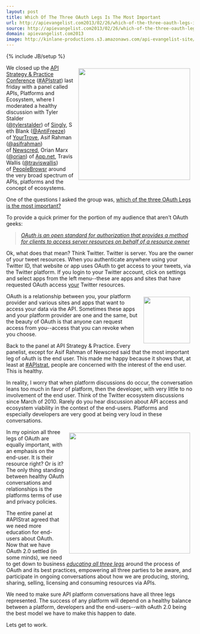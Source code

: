 ```yaml
---
layout: post
title: Which Of The Three OAuth Legs Is The Most Important
url: http://apievangelist.com2013/02/26/which-of-the-three-oauth-legs-is-the-most-important/
source: http://apievangelist.com2013/02/26/which-of-the-three-oauth-legs-is-the-most-important/
domain: apievangelist.com2013
image: http://kinlane-productions.s3.amazonaws.com/api-evangelist-site/blog/apistrat-ecosystem-panel.jpg
---
```

{% include JB/setup %}
<p><img style="padding: 10px;" src="https://s3.amazonaws.com/kinlane-productions/events/api-strategy-practice-conference/pics/apistrat-ecosystem-panel.jpg" alt="" width="300" align="right" /></p>
<p>We closed up the <a title="API Strategy &amp; Practice" href="http://www.apistrategyconference.com/sessions.php">API Strategy &amp; Practice Conference</a>&nbsp;(<a href="https://twitter.com/search?q=%23apistrat&amp;src=typd">#APIstrat</a>) last friday with a panel called APIs, Platforms and Ecosystem, where I moderated a healthy discussion with Tyler Stalder (<a href="https://twitter.com/tylerstalder">@tylerstalder</a>)&nbsp;of&nbsp;<a title="Singly" href="http://www.singly.com/" target="_blank">Singly</a>,&nbsp;Seth Blank (<a href="https://twitter.com/AntiFreeze">@AntiFreeze</a>) of&nbsp;<a title="YourTrove" href="https://www.yourtrove.com/">YourTrove</a>,&nbsp;Asif Rahman (<a href="https://twitter.com/asifrahman">@asifrahman</a>) of&nbsp;<a title="NewsCred" href="http://newscred.com/">Newscred</a>, Orian Marx (<a href="http://alpha.app.net/orian">@orian</a>) of&nbsp;<a title="App.net" href="https://join.app.net/">App.net</a>,&nbsp;Travis Wallis (<a href="https://twitter.com/traviswallis" target="_blank">@traviswallis</a>) of&nbsp;<a title="PeopleBrowsr" href="http://peoplebrowsr.com/" target="_blank">PeopleBrowsr</a>&nbsp;around the very broad spectrum of APIs, platforms and the concept of ecosystems.</p>
<p>One of the questions I asked the group was, <span style="text-decoration: underline;">which of the three OAuth Legs is the most important?</span> &nbsp;</p>
<p>To provide a quick primer for the portion of my audience that aren&rsquo;t OAuth geeks:</p>
<blockquote><em><a href="http://en.wikipedia.org/wiki/OAuth">OAuth is an open standard for authorization that provides a method for clients to access server resources on behalf of a resource owner</a></em></blockquote>
<p>Ok, what does that mean?  Think Twitter.  Twitter is server.  You are the owner of your tweet resources.  When you authenticate anywhere using your Twitter ID, that website or app uses OAuth to get access to your tweets, via the Twitter platform.  If you login to your Twitter account, click on settings and select apps from the left menu--these are apps and sites that have requested OAuth access <span style="text-decoration: underline;">your</span> Twitter resources.</p>
<p><img style="padding: 10px;" src="https://s3.amazonaws.com/kinlane-productions/api-evangelist/oauth/OAuth2.png" alt="" width="125" align="right" /></p>
<p>OAuth is a relationship between you, your platform provider and various sites and apps that want to access your data via the API.  Sometimes these apps and your platform provider are one and the same, but the beauty of OAuth&nbsp;is that anyone can request access from you--access that you can revoke when you choose.</p>
<p>Back to the panel at API Strategy &amp; Practice.  Every panelist, except for Asif Rahman of Newscred said that the most important leg of oAuth is the end user. This made me happy because it shows that, at least at <a href="https://twitter.com/search?q=%23apistrat&amp;src=typd">#APIstrat</a>, people are concerned with the interest of the end user.  This is healthy.</p>
<p>In reality, I worry that when platform discussions do occur, the conversation leans too much in favor of platform, then the developer, with very little to no involvement of the end user.  Think of the Twitter ecosystem discussions since March of 2010.  Rarely do you hear discussion about API access and ecosystem viability in the context of the end-users.  Platforms and especially developers are very good at being very loud in these conversations.</p>
<p><img style="padding: 10px;" src="https://s3.amazonaws.com/kinlane-productions/api-evangelist/oauth/oauth-twitter-3-legs.png" alt="" width="325" align="right" /></p>
<p>In my opinion all three legs of OAuth are equally important, with an emphasis on the end-user.  It is their resource right?  Or is it?  The only thing standing between healthy OAuth conversations and relationships is the platforms terms of use and privacy policies.</p>
<p>The entire panel at #APIStrat agreed that we need more education for end-users about OAuth.  Now that we have OAuth 2.0 settled (in some minds), we need to get down to business <em><span style="text-decoration: underline;">educating all three legs</span></em>&nbsp;around the process of OAuth and its best practices, empowering all three parties to be aware, and participate in ongoing conversations about how we are producing, storing, sharing, selling, licensing and consuming resources via APIs.</p>
<p>We need to make sure API platform conversations have all three legs represented.  The success of any platform will depend on a healthy balance between a platform, developers and the end-users--with oAuth 2.0 being the best model we have to make this happen to date.</p>
<p>Lets get to work.</p>

